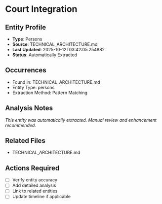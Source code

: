 # Court Integration

## Entity Profile
- **Type**: Persons
- **Source**: TECHNICAL_ARCHITECTURE.md
- **Last Updated**: 2025-10-12T03:42:05.254882
- **Status**: Automatically Extracted

## Occurrences
- Found in: TECHNICAL_ARCHITECTURE.md
- Entity Type: persons
- Extraction Method: Pattern Matching

## Analysis Notes
*This entity was automatically extracted. Manual review and enhancement recommended.*

## Related Files
- TECHNICAL_ARCHITECTURE.md

## Actions Required
- [ ] Verify entity accuracy
- [ ] Add detailed analysis
- [ ] Link to related entities
- [ ] Update timeline if applicable
